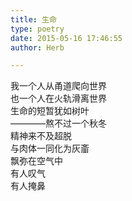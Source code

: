 ```yaml
---  
title: 生命  
type: poetry  
date: 2015-05-16 17:46:55  
author: Herb  

---  
```

我一个人从甬道爬向世界  
也一个人在火轨滑离世界  
生命的短暂犹如树叶  
————熬不过一个秋冬  
精神来不及超脱  
与肉体一同化为灰齑  
飘弥在空气中  
有人叹气  
有人掩鼻